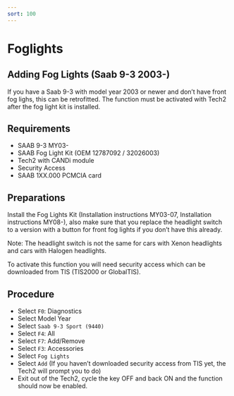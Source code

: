 ```yaml
---
sort: 100
---
```


# Foglights

## Adding Fog Lights (Saab 9-3 2003-)

If you have a Saab 9-3 with model year 2003 or newer and don’t have front fog lighs, this can be retrofitted. The function must be activated with Tech2 after the fog light kit is installed.

## Requirements

- SAAB 9-3 MY03-
- SAAB Fog Light Kit (OEM 12787092 / 32026003)
- Tech2 with CANDi module
- Security Access
- SAAB 1XX.000 PCMCIA card

## Preparations

Install the Fog Lights Kit (Installation instructions MY03-07, Installation instructions MY08-), also make sure that you replace the headlight switch to a version with a button for front fog lights if you don’t have this already.

Note: The headlight switch is not the same for cars with Xenon headlights and cars with Halogen headlights.

To activate this function you will need security access which can be downloaded from TIS (TIS2000 or GlobalTIS).

## Procedure

- Select `F0`: Diagnostics
- Select Model Year
- Select `Saab 9-3 Sport (9440)`
- Select `F4`: All
- Select `F7`: Add/Remove
- Select `F3`: Accessories
- Select `Fog Lights`
- Select `Add` (If you haven’t downloaded security access from TIS yet, the Tech2 will prompt you to do)
- Exit out of the Tech2, cycle the key OFF and back ON and the function should now be enabled.
